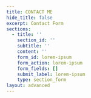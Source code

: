 ```yaml
---
title: CONTACT ME
hide_title: false
excerpt: Contact Form
sections:
  - title: ''
    section_id: ''
    subtitle: ''
    content: ''
    form_id: lorem-ipsum
    form_action: lorem-ipsum
    form_fields: []
    submit_label: lorem-ipsum
    type: section_form
layout: advanced
---
```

